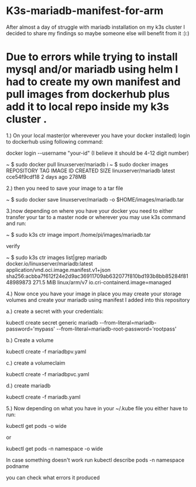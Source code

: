 # K3s-mariadb-manifest-for-arm
After almost a day of struggle with mariadb installation on my k3s cluster I decided to share my findings so maybe someone else will benefit from it :):)


# Due to errors while trying to install mysql and/or mariadb using helm I had to create my own manifest and pull images from dockerhub plus add it to local repo inside my k3s cluster .

1.) On your local master(or wherevever you have your docker installed) login to dockerhub using following command:

docker login --username "your-id" (I believe it should be 4-12 digit number)

~ $ sudo docker pull linuxserver/mariadb
i
~ $ sudo docker images
REPOSITORY            TAG                 IMAGE ID            CREATED             SIZE
linuxserver/mariadb   latest              cce54f9cdf18        2 days ago          278MB

2.) then you need to save your image to a tar file

~ $ sudo docker save linuxserver/mariadb -o $HOME/images/mariadb.tar


3.)now depending on where you have your docker you need to either transfer your tar to a master node or wherever you may use k3s command and run:


~ $ sudo k3s ctr image import /home/pi/images/mariadb.tar

verify

~ $ sudo k3s ctr images list|grep mariadb
docker.io/linuxserver/mariadb:latest        application/vnd.oci.image.manifest.v1+json                sha256:acbba7f612f24e2d9ac36911709ab632077f810bd193b8bb85284f8148989873 271.5 MiB linux/arm/v7                                                                                          io.cri-containerd.image=managed


4.) Now once you have your image in place you may create your storage volumes and create your mariadb using manifest I added into this repository

a.) create a secret with your credentials:

kubectl create secret generic mariadb --from-literal=mariadb-password='mypass' --from-literal=mariadb-root-password='rootpass'

b.) Create a volume

kubectl create -f mariadbpv.yaml

c.) create a volumeclaim

kubectl create -f mariadbpvc.yaml

d.) create mariadb

kubectl create -f mariadb.yaml

5.) Now depending on what you have in your ~/.kube file you either have to run:

kubectl get pods -o wide 

or

kubectl get pods  -n namespace -o wide

In case something doesn't work run 
kubectl describe pods -n namespace podname

you can check what errors it produced


